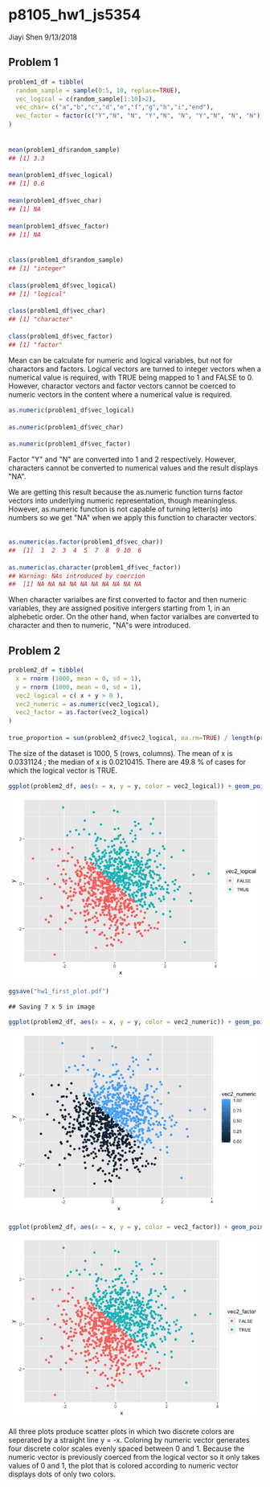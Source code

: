 p8105\_hw1\_js5354
================
Jiayi Shen
9/13/2018

Problem 1
---------

``` r
problem1_df = tibble(
  random_sample = sample(0:5, 10, replace=TRUE),
  vec_logical = c(random_sample[1:10]>2),
  vec_char= c("a","b","c","d","e","f","g","h","i","end"),
  vec_factor = factor(c("Y","N", "N", "Y","N", "N", "Y","N", "N", "N"))
)


mean(problem1_df$random_sample)
## [1] 3.3

mean(problem1_df$vec_logical)
## [1] 0.6

mean(problem1_df$vec_char)
## [1] NA

mean(problem1_df$vec_factor)
## [1] NA


class(problem1_df$random_sample)
## [1] "integer"

class(problem1_df$vec_logical)
## [1] "logical"

class(problem1_df$vec_char)
## [1] "character"

class(problem1_df$vec_factor)
## [1] "factor"
```

Mean can be calculate for numeric and logical variables, but not for charactors and factors. Logical vectors are turned to integer vectors when a numerical value is required, with TRUE being mapped to 1 and FALSE to 0. However, charactor vectors and factor vectors cannot be coerced to numeric vectors in the content where a numerical value is required.

``` r
as.numeric(problem1_df$vec_logical)

as.numeric(problem1_df$vec_char)

as.numeric(problem1_df$vec_factor)
```

Factor "Y" and "N" are converted into 1 and 2 respectively. However, characters cannot be converted to numerical values and the result displays "NA".

We are getting this result because the as.numeric function turns factor vectors into underlying numeric representation, though meaningless. However, as.numeric function is not capable of turning letter(s) into numbers so we get "NA" when we apply this function to character vectors.

``` r

as.numeric(as.factor(problem1_df$vec_char))
##  [1]  1  2  3  4  5  7  8  9 10  6

as.numeric(as.character(problem1_df$vec_factor))
## Warning: NAs introduced by coercion
##  [1] NA NA NA NA NA NA NA NA NA NA
```

When character varialbes are first converted to factor and then numeric variables, they are assigned positive intergers starting from 1, in an alphebetic order. On the other hand, when factor varialbes are converted to character and then to numeric, "NA"s were introduced.

Problem 2
---------

``` r
problem2_df = tibble(
  x = rnorm (1000, mean = 0, sd = 1),
  y = rnorm (1000, mean = 0, sd = 1),
  vec2_logical = c( x + y > 0 ), 
  vec2_numeric = as.numeric(vec2_logical),
  vec2_factor = as.factor(vec2_logical)
)

true_proportion = sum(problem2_df$vec2_logical, na.rm=TRUE) / length(problem2_df$vec2_logical)
```

The size of the dataset is 1000, 5 (rows, columns).
The mean of x is 0.0331124 ; the median of x is 0.0210415.
There are 49.8 % of cases for which the logical vector is TRUE.

``` r
ggplot(problem2_df, aes(x = x, y = y, color = vec2_logical)) + geom_point()
```

![](p8105_hw1_js5354_files/figure-markdown_github/plot-1.png)

``` r
ggsave("hw1_first_plot.pdf")
```

    ## Saving 7 x 5 in image

``` r
ggplot(problem2_df, aes(x = x, y = y, color = vec2_numeric)) + geom_point()
```

![](p8105_hw1_js5354_files/figure-markdown_github/plot-2.png)

``` r
ggplot(problem2_df, aes(x = x, y = y, color = vec2_factor)) + geom_point()
```

![](p8105_hw1_js5354_files/figure-markdown_github/plot-3.png)

All three plots produce scatter plots in which two discrete colors are seperated by a straight line y = -x. Coloring by numeric vector generates four discrete color scales evenly spaced between 0 and 1. Because the numeric vector is previously coerced from the logical vector so it only takes values of 0 and 1, the plot that is colored according to numeric vector displays dots of only two colors.
